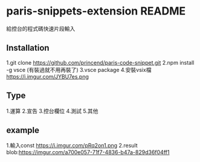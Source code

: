 # paris-snippets-extension README

給控台的程式碼快速片段輸入

## Installation
1.git clone https://github.com/princend/paris-code-snippet.git
2.npm install -g vsce (有裝過就不用再裝了)
3.vsce package
4.安裝vsix檔 https://i.imgur.com/JYBU7es.png

## Type
1.運算 
2.宣告
3.控台欄位
4.測試
5.其他

## example
1.輸入const  https://i.imgur.com/pRq2on1.png
2.result blob:https://imgur.com/a700e057-71f7-4836-b47a-829d36f04ff1
